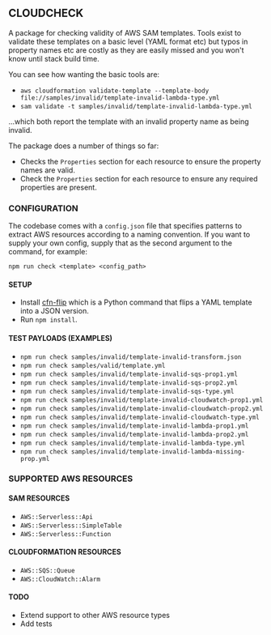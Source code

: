 ## CLOUDCHECK

A package for checking validity of AWS SAM templates. Tools exist to validate these templates on a basic level (YAML format etc) but typos in property names etc are costly as they are easily missed and you won't know until stack build time.

You can see how wanting the basic tools are:

* ```aws cloudformation validate-template --template-body file://samples/invalid/template-invalid-lambda-type.yml```
* ```sam validate -t samples/invalid/template-invalid-lambda-type.yml```

...which both report the template with an invalid property name as being invalid.

The package does a number of things so far:

* Checks the ```Properties``` section for each resource to ensure the property names are valid.
* Check the ```Properties``` section for each resource to ensure any required properties are present.

### CONFIGURATION

The codebase comes with a ```config.json``` file that specifies patterns to extract AWS resources according to a naming convention. If you want to supply your own config, supply that as the second argument to the command, for example:

```npm run check <template> <config_path>```

#### SETUP

* Install [cfn-flip](https://github.com/awslabs/aws-cfn-template-flip) which is a Python command that flips a YAML template into a JSON version.
* Run ```npm install```.

#### TEST PAYLOADS (EXAMPLES)

* ```npm run check samples/invalid/template-invalid-transform.json```
* ```npm run check samples/valid/template.yml```
* ```npm run check samples/invalid/template-invalid-sqs-prop1.yml```
* ```npm run check samples/invalid/template-invalid-sqs-prop2.yml```
* ```npm run check samples/invalid/template-invalid-sqs-type.yml```
* ```npm run check samples/invalid/template-invalid-cloudwatch-prop1.yml```
* ```npm run check samples/invalid/template-invalid-cloudwatch-prop2.yml```
* ```npm run check samples/invalid/template-invalid-cloudwatch-type.yml```
* ```npm run check samples/invalid/template-invalid-lambda-prop1.yml```
* ```npm run check samples/invalid/template-invalid-lambda-prop2.yml```
* ```npm run check samples/invalid/template-invalid-lambda-type.yml```
* ```npm run check samples/invalid/template-invalid-lambda-missing-prop.yml```

### SUPPORTED AWS RESOURCES

#### SAM RESOURCES

* ```AWS::Serverless::Api```
* ```AWS::Serverless::SimpleTable```
* ```AWS::Serverless::Function```

#### CLOUDFORMATION RESOURCES

* ```AWS::SQS::Queue```
* ```AWS::CloudWatch::Alarm```

#### TODO

* Extend support to other AWS resource types
* Add tests
